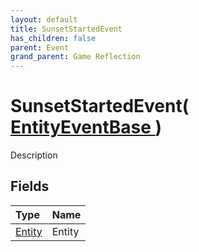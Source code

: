```yaml
---
layout: default
title: SunsetStartedEvent
has_children: false
parent: Event
grand_parent: Game Reflection
---
```

# SunsetStartedEvent( [ EntityEventBase ](/docs/game-reflection/events/entity_event_base) )
Description 

## Fields

| Type | Name |
|:-------------|:--------------|
| [Entity](/docs/game-reflection/classes/entity) | Entity |

